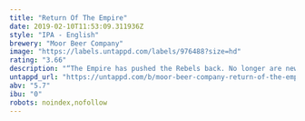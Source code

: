 ```yaml
---
title: "Return Of The Empire"
date: 2019-02-10T11:53:09.311936Z
style: "IPA - English"
brewery: "Moor Beer Company"
image: "https://labels.untappd.com/labels/976488?size=hd"
rating: "3.66"
description: "“The Empire has pushed the Rebels back. No longer are new world hops the only ones strong enough to hold your loyalty. Modern English hops are having a big impact on the front lines – bolder, brighter and more powerful than before. The Empire has returned. Show your allegiance.” "
untappd_url: "https://untappd.com/b/moor-beer-company-return-of-the-empire/976488"
abv: "5.7"
ibu: "0"
robots: noindex,nofollow
---
```

